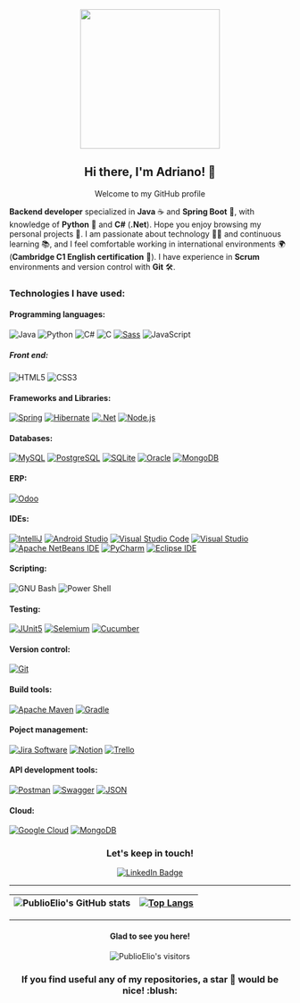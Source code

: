 <div id="header" align="center">
  <img src="https://media.giphy.com/media/irVmlMu1zlgyBYGyxO/giphy.gif" width="250"/>
  <h2>Hi there, I'm Adriano! 👋</h2>
  <p>Welcome to my GitHub profile</p>
</div>

**Backend developer** specialized in **Java** :coffee: and **Spring Boot** :leaves:, with knowledge of **Python** 🐍 and **C#** (**.Net**). Hope you enjoy browsing my personal projects 📂. I am passionate about technology :man_technologist: and continuous learning 📚, and I feel comfortable working in international environments 🌍 (**Cambridge C1 English certification** 📜). I have experience in **Scrum** environments and version control with **Git** 🛠️.

### Technologies I have used:

#### Programming languages:
![Java](https://img.shields.io/badge/java-%23ED8B00.svg?style=for-the-badge&logo=openjdk&logoColor=white) 
![Python](https://img.shields.io/badge/python-3776AB.svg?style=for-the-badge&logo=python&logoColor=white) 
![C#](https://img.shields.io/badge/c%23-%23239120.svg?style=for-the-badge&logo=csharp&logoColor=white) 
![C](https://img.shields.io/badge/C-A8B9CC.svg?style=for-the-badge&logo=c&logoColor=white)
[![Sass](https://img.shields.io/badge/sass-CC6699.svg?style=for-the-badge&logo=sass&logoColor=white)](https://sass-lang.com/)
![JavaScript](https://img.shields.io/badge/javascript-F7DF1E.svg?style=for-the-badge&logo=javascript&logoColor=white)

##### Front end:
![HTML5](https://img.shields.io/badge/html5-E34F26.svg?style=for-the-badge&logo=html5&logoColor=white)
![CSS3](https://img.shields.io/badge/css3-1572B6.svg?style=for-the-badge&logo=css3&logoColor=white)

#### Frameworks and Libraries:
[![Spring](https://img.shields.io/badge/spring-6DB33F.svg?style=for-the-badge&logo=spring&logoColor=white)](https://spring.io/)
[![Hibernate](https://img.shields.io/badge/hibernate-59666C.svg?style=for-the-badge&logo=hibernate&logoColor=white)](https://hibernate.org/)
[![.Net](https://img.shields.io/badge/.NET-5C2D91?style=for-the-badge&logo=.net&logoColor=white)](https://dotnet.microsoft.com/es-es/)
[![Node.js](https://img.shields.io/badge/node.js-5FA04E.svg?style=for-the-badge&logo=nodedotjs&logoColor=white)](https://nodejs.org/en)

#### Databases:
[![MySQL](https://img.shields.io/badge/mysql-%2300000f.svg?style=for-the-badge&logo=mysql&logoColor=white)](https://www.mysql.com/) 
[![PostgreSQL](https://img.shields.io/badge/PostgreSQL-%23316192.svg?style=for-the-badge&logo=postgresql&logoColor=white)](https://www.postgresql.org/)
[![SQLite](https://img.shields.io/badge/sqlite-003B57.svg?style=for-the-badge&logo=sqlite&logoColor=white)](https://www.sqlite.org/)
[![Oracle](https://img.shields.io/badge/oracle-F80000.svg?style=for-the-badge&logo=oracle&logoColor=white)](https://www.oracle.com/es/database/technologies/appdev/sql.html)
[![MongoDB](https://img.shields.io/badge/mongodb-GA248.svg?style=for-the-badge&logo=mongodb&logoColor=white)](https://www.mongodb.com)

#### ERP:
[![Odoo](https://img.shields.io/badge/odoo-714B67.svg?style=for-the-badge&logo=odoo&logoColor=white)](https://www.odoo.com/)

#### IDEs:
[![IntelliJ](https://img.shields.io/badge/IntelliJ-grey.svg?style=for-the-badge&logo=intellijidea&logoColor=white)](https://www.jetbrains.com/idea/)
[![Android Studio](https://img.shields.io/badge/Android_Studio-3DDC84.svg?style=for-the-badge&logo=android-studio&logoColor=white)](https://developer.android.com/studio)
[![Visual Studio Code](https://img.shields.io/badge/VisualStudioCode-0078D4.svg?style=for-the-badge&logo=visual-studio-code&logoColor=white)](https://code.visualstudio.com/)
[![Visual Studio](https://img.shields.io/badge/visual%20studio-5C2D91.svg?style=for-the-badge&logo=visual-studio&logoColor=white)](https://visualstudio.microsoft.com/)
[![Apache NetBeans IDE](https://img.shields.io/badge/apache%20netbeans%20IDE-1B6AC6.svg?style=for-the-badge&logo=apachenetbeanside&logoColor=white)](https://netbeans.apache.org/front/main/index.html)
[![PyCharm](https://img.shields.io/badge/PyCharm-000000.svg?style=for-the-badge&logo=pycharm&logoColor=white)](https://www.jetbrains.com/es-es/pycharm/)
[![Eclipse IDE](https://img.shields.io/badge/eclipse%20IDE-2C2255.svg?style=for-the-badge&logo=eclipseide&logoColor=white)](https://eclipseide.org/)

#### Scripting:
![GNU Bash](https://img.shields.io/badge/GNU%20bash-4EAA25.svg?style=for-the-badge&logo=gnubash&logoColor=white)
![Power Shell](https://img.shields.io/badge/power%20shell-5391FE.svg?style=for-the-badge&logo=powershell&logoColor=white)

#### Testing:
[![JUnit5](https://img.shields.io/badge/junit5-25A162.svg?style=for-the-badge&logo=junit5&logoColor=white)](https://junit.org/junit5/)
[![Selemium](https://img.shields.io/badge/selenium-43B02A.svg?style=for-the-badge&logo=selenium&logoColor=white)](https://www.selenium.dev/)
[![Cucumber](https://img.shields.io/badge/cucumber-23D96C.svg?style=for-the-badge&logo=cucumber&logoColor=white)](https://cucumber.io/)

#### Version control:
[![Git](https://img.shields.io/badge/git-F05032.svg?style=for-the-badge&logo=git&logoColor=white)](https://git-scm.com/)

#### Build tools:
[![Apache Maven](https://img.shields.io/badge/Apache%20Maven-C71A36.svg?style=for-the-badge&logo=apache-maven&logoColor=white)](https://maven.apache.org/)
[![Gradle](https://img.shields.io/badge/gradle-02303A.svg?style=for-the-badge&logo=gradle&logoColor=white)](https://gradle.org/)

#### Poject management:
[![Jira Software](https://img.shields.io/badge/jira%20software-0052CC.svg?style=for-the-badge&logo=jirasoftware&logoColor=white)](https://www.atlassian.com/es/software/jira)
[![Notion](https://img.shields.io/badge/notion-000000.svg?style=for-the-badge&logo=notion&logoColor=white)](https://trello.com/)
[![Trello](https://img.shields.io/badge/trello-0052CC.svg?style=for-the-badge&logo=trello&logoColor=white)](https://trello.com/)

#### API development tools:
[![Postman](https://img.shields.io/badge/postman-FF6C37.svg?style=for-the-badge&logo=postman&logoColor=white)](https://www.postman.com/)
[![Swagger](https://img.shields.io/badge/swagger-85EA2D.svg?style=for-the-badge&logo=swagger&logoColor=white)](https://swagger.io/)
[![JSON](https://img.shields.io/badge/JSON-000000.svg?style=for-the-badge&logo=json&logoColor=white)](https://www.json.org/json-es.html)

#### Cloud:
[![Google Cloud](https://img.shields.io/badge/google%cloud-4285F4.svg?style=for-the-badge&logo=glooglegcloud&logoColor=white)](https://cloud.google.com/gcp?utm_source=google&utm_medium=cpc&utm_campaign=emea-es-all-en-bkws-all-all-trial-e-gcp-1707574&utm_content=text-ad-none-any-DEV_c-CRE_500236788684-ADGP_Hybrid+%7C+BKWS+-+EXA+%7C+Txt+-+GCP+-+General+-+v1-KWID_43700060384861654-kwd-6458750523-userloc_9216502&utm_term=KW_google%20cloud-NET_g-PLAC_&&gad_source=1&gclid=Cj0KCQjwsoe5BhDiARIsAOXVoUvY8GKpY0Uy4N4AfbW4jp89feM8tD-Y1K_INBfZH2Ila9tDR_9XFL8aAhE3EALw_wcB&gclsrc=aw.ds)
[![MongoDB](https://img.shields.io/badge/mongodb-GA248.svg?style=for-the-badge&logo=mongodb&logoColor=white)](https://www.mongodb.com)


[//]: <> (https://simpleicons.org/)

<div id="badges" align="center">
  <h3>Let's keep in touch!</h3>
  <a href="https://www.linkedin.com/in/adrianodiaz/">
    <img src="https://img.shields.io/badge/LinkedIn-blue?style=for-the-badge&logo=linkedin&logoColor=white" alt="LinkedIn Badge"/>
  </a>
</div>

***
| ![PublioElio's GitHub stats](https://github-readme-stats.vercel.app/api?username=PublioElio&hide=issues&show_icons=true&theme=blueberry) | [![Top Langs](https://github-readme-stats.vercel.app/api/top-langs/?username=PublioElio&layout=compact&theme=blueberry)](https://github.com/anuraghazra/github-readme-stats) |
|:-:|:-:|

---

<h4 align="center"> Glad to see you here! </h4>

<div align="center">
  <img alt="PublioElio's visitors" src="https://komarev.com/ghpvc/?username=PublioElio&color=red&style=flat&label=visitors" />
</div>

<h3 align="center"> If you find useful any of my repositories, a star 🌟 would be nice! :blush: </h3>
